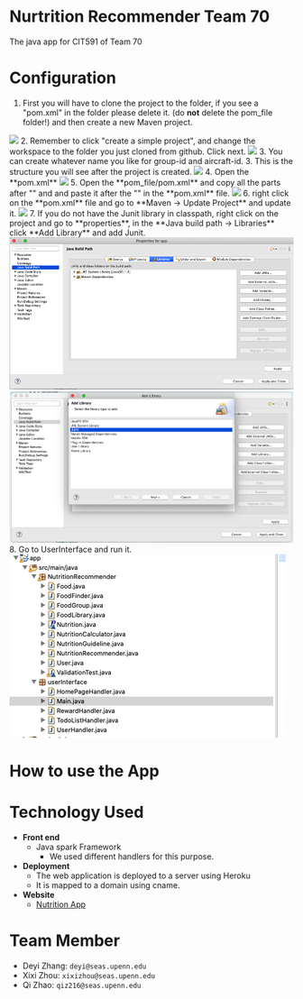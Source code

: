 # Nurtrition Recommender Team 70
The java app for CIT591 of Team 70

# Configuration
1. First you will have to clone the project to the folder, if you see a "pom.xml" in the folder please delete it. (do **not** delete the pom_file folder!) and then create a new Maven project.
<img src="https://github.com/qiz216/sparkjavaproject/tree/master/images/1.maven.png">
2. Remember to click "create a simple project", and change the workspace to the folder you just cloned from github. Click next.
<img src="https://github.com/qiz216/sparkjavaproject/tree/master/images/2.configure_maven.png">
3. You can create whatever name you like for group-id and aircraft-id.
3. This is the structure you will see after the project is created.
<img src="https://github.com/qiz216/sparkjavaproject/tree/master/images/3.pomfile.png">
4. Open the **pom.xml** 
<img src="https://github.com/qiz216/sparkjavaproject/tree/master/images/4.replacepom.png">
5. Open the **pom_file/pom.xml** and copy all the parts after "<dependencies>" and and paste it after the "</version>" in the **pom.xml** file.
<img src="https://github.com/qiz216/sparkjavaproject/tree/master/images/5.copy.png">
6. right click on the **pom.xml** file and go to **Maven -> Update Project** and update it.
<img src="https://github.com/qiz216/sparkjavaproject/tree/master/images/6.updatemaven.png">
7. If you do not have the Junit library in classpath, right click on the project and go to **properties**, in the **Java build path -> Libraries** click **Add Library** and add Junit.
<img src='https://github.com/qiz216/sparkjavaproject/blob/master/images/7.enablejunit.png'>
<img src='https://github.com/qiz216/sparkjavaproject/blob/master/images/8.junit.png'>
8. Go to UserInterface and run it.
<img src='https://github.com/qiz216/sparkjavaproject/blob/master/images/9.runMain.png'>

# How to use the App

# Technology Used
- **Front end**
  - Java spark Framework
  	- We used different handlers for this purpose.
- **Deployment**
  - The web application is deployed to a server using Heroku
  - It is mapped to a domain using cname.
- **Website**
  - <a href="http://www.qizhaolouis.com">Nutrition App</a>

# Team Member
- Deyi Zhang: `deyi@seas.upenn.edu`
- Xixi Zhou: `xixizhou@seas.upenn.edu`
- Qi Zhao: `qiz216@seas.upenn.edu`
